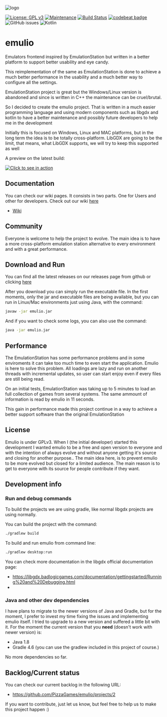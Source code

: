 
![logo](https://i.imgur.com/wiJroeX.png)

[![License: GPL v3](https://img.shields.io/badge/License-GPL%20v3-blue.svg)](https://www.gnu.org/licenses/gpl-3.0)
[![Maintenance](https://img.shields.io/badge/Maintained%3F-yes-green.svg)](https://GitHub.com/Naereen/StrapDown.js/graphs/commit-activity)
[![Build Status](https://travis-ci.org/PizzaGames/emulio.svg?branch=master)](https://travis-ci.org/PizzaGames/emulio)
[![codebeat badge](https://codebeat.co/badges/7130fcf8-b3b3-4325-8479-188336e1d4d0)](https://codebeat.co/projects/github-com-pizzagames-emulio-master)
![GitHub issues](https://img.shields.io/github/issues/PizzaGames/emulio)
![Kotlin](https://img.shields.io/badge/language-kotlin-orange)


# emulio
Emulators frontend inspired by EmulationStation but written in a better platform to support better usability and eye candy.

This reimplementation of the same as EmulationStation is done to achieve a much better performance in the usability and a much better way to configure all the settings.

EmulationStation project is great but the Windows/Linux version is abandoned and since is written in C++ the maintenance can be cruel/brutal. 

So I decided to create the emulio project. That is written in a much easier programming language and using modern components such as libgdx and kotlin to have a better maintenance and possibly future developers to help me in the development

Initially this is focused on Windows, Linux and MAC platforms, but in the long term the idea is to be totally cross-platform. LibGDX are going to be the limit, that means, what LibGDX supports, we will try to keep this supported as well

A preview on the latest build:

[![Click to see in action](http://img.youtube.com/vi/Pxyf4JIO8aU/0.jpg)](https://www.youtube.com/watch?v=Pxyf4JIO8aU "Emulio latest snapshot")


## Documentation
You can check our wiki pages. It consists in two parts. One for Users and other for developers. Check out our wiki [here](https://github.com/PizzaGames/emulio/wiki)
- [Wiki](https://github.com/PizzaGames/emulio/wiki)

## Community
Everyone is welcome to help the project to evolve. The main idea is to have a more cross-platform emulation station alternative to every environment and with a great performance.

## Download and Run

You can find all the latest releases on our releases page from github or clicking [here](https://github.com/PizzaGames/emulio/releases)

After you download you can simply run the executable file. In the first moments, only the jar and executable files are being available, but you can run in Linux/Mac environments just using Java, with the command:

```bash
javaw -jar emulio.jar
```

And if you want to check some logs, you can also use the command:

```bash
java -jar emulio.jar
```



## Performance
The EmulationStation has some performance problems and in some enviroments it can take too much time to even start the application. Emulio is here to solve this problem. All loadings are lazy and run on another threads with incremental updates, so user can start enjoy even if every files are still being read.

On an initial tests, EmulationStation was taking up to 5 minutes to load an full collection of games from several systems. The same ammount of information is read by emulio in 11 seconds.

This gain in performance made this project continue in a way to achieve a better support software than the original EmulationStation

## License 
Emulio is under GPLv3. When I (the initial developer) started this development I wanted emulio to be a free and open version to everyone and with the intention of always evolve and without anyone getting it's source and closing for another purpose.. The main idea here, is to prevent emulio to be more evolved but closed for a limited audience. The main reason is to get to everyone with its source for people contribute if they want.

## Development info

### Run and debug commands

To build the projects we are using gradle, like normal libgdx projects are using normally.

You can build the project with the command:

```bash
./gradlew build
```

To build and run emulio from command line:

```bash
./gradlew desktop:run
```



You can check more documentation in the libgdx official documentation page:

- https://libgdx.badlogicgames.com/documentation/gettingstarted/Running%20and%20Debugging.html
- 

### Java and other dev dependencies

I have plans to migrate to the newer versions of Java and Gradle, but for the moment, I prefer to invest my time fixing the issues and implementing emulio itself. I tried to upgrade to a new version and suffered a little bit with it. For the moment the current version that you **need** (doesn't work with newer version) is:

- Java 1.8 
- Gradle 4.6 (you can use the gradlew included in this project of course.)

No more dependencies so far. 

## Backlog/Current status

You can check our current backlog in the following URL:

- https://github.com/PizzaGames/emulio/projects/2

If you want to contribute, just let us know, but feel free to help us to make this project happen :)